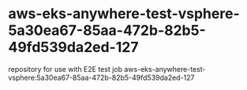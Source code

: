 # aws-eks-anywhere-test-vsphere-5a30ea67-85aa-472b-82b5-49fd539da2ed-127
repository for use with E2E test job aws-eks-anywhere-test-vsphere:5a30ea67-85aa-472b-82b5-49fd539da2ed-127
